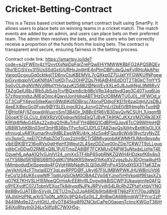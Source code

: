 # Cricket-Betting-Contract
This is a Tezos based cricket betting smart contract built using SmartPy. It allows users to place bets on winning teams in a cricket match. The match events are added by an admin, and users can place bets on their preferred team. The admin then resolves the bets, and the users who bet correctly receive a proportion of the funds from the losing bets. The contract is transparent and secure, ensuring fairness in the betting process.

Contract code link: https://smartpy.io/ide?code=eJzFWEtv4zYQvvtXsNpDpFqrZrePQwEHjYMWWKBbFG2APQSBQEv0ho1ECiSVxv315UsSSdGxtUURHxJn@HE4nPlmOBPcdpQJwFvIRHcAkAPerVarqoGcgxuGq0cktkgITD6nvCtuKBEMViL7cQXkp0Z7UJaYYFGWKUfNPgewbjGxy@qjpIVCpKNIfdATIoKDjTyu2OHPZQs7H6A@4hEdDOT2T8GkCTmYY55g0yOL@gNVlNVzRRqIYHvtazuK256B2@NnVEvXXLe0J8Ju@NgL9M8RvVTAZgGeIU6bJ1Rb5JbSJg7cyfBQxm8ctb9BcVRp34gzbvdGag3C40Tjuq6lJp57zjfqsrm@zJMEgOmc4QwvlJonH@qABT1HzDclO8MWTU0J0L_HFWOd_vGT3CqPY4eyo5iIkeKwrn9WdliKd5DBlrsc74onxPD@oFKEI1Ir6zaG@jUUsDBJ4eeEXjBpcGc0Fvay9@YSLELmgcR2g_4znyG2PmLrI2bEtVBfHmgNyTuo9@T@HofAFj1IZgxw@WuxrnSm13B40ir_9jBBcEfR6VB3DayQvNCSUH_1UqgnfBD0opK1FGLCUz_6WXRzV0Dj@qvNSfqEkQTJByKTA9fACJKXzVMZORk3EXFKRf@8fMpG45As22x@gQ1H8uTrhiFYH4B6Q1CdBPHQJpy6TcC99WIHnH@UR8W1vhKBIn03mf3mHB38bvTFvcfoiCUDfLGTA82javQsX@hyBxtIKlsOLXXefrnjugLvA81Xumar9yu9dBLEwpWRU4rk_t4zSq4tFQsz8cWi@18ycfzyNyZEviy3sqxO_neEI7ChfIabZOdTcqx2ziHrBCTr5BMlyagnbAKWMH1UMm9pvpAvylbE@K@Y216joRVs0gtHfpHf3Weut2L4SezDDZug00nZDe7CRW7T9zLLgupv@bCnDDwD2RMExQ8L1PJ0TmqZA8@F7FCKMUvDNPW3uNtsdxLjzHxT4EOzueh6_pAaA1Q1yGJnIVl24_omXx5TF4bP6SgbRNKZQWH4HDzkpfK8x8q3nt7YS6Bd5R1@BS6Bf50g9Kl79NdKRS9ww01hKgXVZvgszbJv3DOma@uH5hMmbodutEklSpepdq4FGVgHWbNadh3LQl3dJRFnPo4SShdXtSX3TfaK3ZwJwVkhIU4cFThxtaiEDY3gLevRPPD@F_UkyI67FIiLlMBWPWKJHUWBnUVtI6FeCg1z34UKEcgwNfFTq@UgSiOkM0OBA4ZVpS6YJnol1rHIVkq@f9EtasXZsqO7KE7KHVSLH1EMpeQOrHqArEE8hrRLDvgv@kBiSCWP3Ukaugnnfe0AFQo9YEXydfC07JTobnVEXozTk8@vqdNJPkJRPVy@S4LRcRh2ZPtaYxhbVYNO8jt8lByGJATEBnSVv@_DETU2mZu2JgA6RDb9rb88H8TN6zPXYl70pJdNS9VAJhtjHzPNLwXrSTp0N_afK0c9PQ4vSz0tLZ_8HBwOA698m@WTPYrvr2zP9449Mq9e2ZrvHGtU_r6yOT845tgi8f9ZNCbiCaPeO0apenTcImcKWGqT36jHS4jXo8fqyIn0i34Lv5illfz8C7WXH5g-
